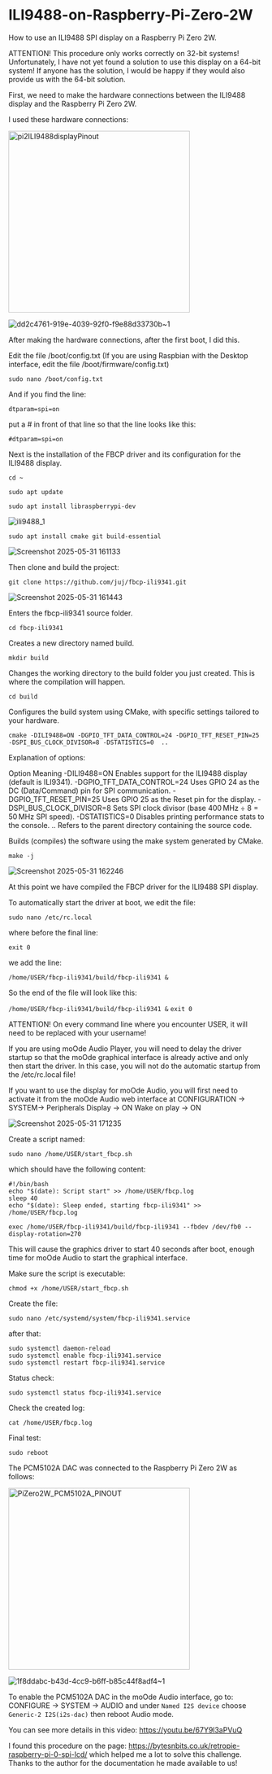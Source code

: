 # ILI9488-on-Raspberry-Pi-Zero-2W
How to use an ILI9488 SPI display on a Raspberry Pi Zero 2W.

ATTENTION! This procedure only works correctly on 32-bit systems! Unfortunately, I have not yet found a solution to use this display on a 64-bit system!
If anyone has the solution, I would be happy if they would also provide us with the 64-bit solution.

First, we need to make the hardware connections between the ILI9488 display and the Raspberry Pi Zero 2W.

I used these hardware connections:

<img width="357" alt="pi2ILI9488displayPinout" src="https://github.com/user-attachments/assets/39603568-4b69-46e7-b80c-c274a247b4b1" />

![dd2c4761-919e-4039-92f0-f9e88d33730b~1](https://github.com/user-attachments/assets/1f7e6041-a6c6-485e-9fe7-ecee577caaa8)


After making the hardware connections, after the first boot, I did this.

Edit the file /boot/config.txt  (If you are using Raspbian with the Desktop interface, edit the file /boot/firmware/config.txt)

```sudo nano /boot/config.txt```

And if you find the line:

```dtparam=spi=on```

put a # in front of that line so that the line looks like this:

```#dtparam=spi=on```

Next is the installation of the FBCP driver and its configuration for the ILI9488 display.

```cd ~```

```sudo apt update```

```sudo apt install libraspberrypi-dev```

![ili9488_1](https://github.com/user-attachments/assets/2b716828-2851-4461-95ee-59c81c6ac153)


```sudo apt install cmake git build-essential```

![Screenshot 2025-05-31 161133](https://github.com/user-attachments/assets/67ce19e5-9401-4a10-bf79-1f7abb946949)

Then clone and build the project:

```git clone https://github.com/juj/fbcp-ili9341.git```

![Screenshot 2025-05-31 161443](https://github.com/user-attachments/assets/5e03731f-6c42-4fc9-a58b-bbdeb36b4312)

Enters the fbcp-ili9341 source folder.

```cd fbcp-ili9341```

Creates a new directory named build.

```mkdir build```

Changes the working directory to the build folder you just created.
This is where the compilation will happen.

```cd build```

Configures the build system using CMake, with specific settings tailored to your hardware.

```cmake -DILI9488=ON -DGPIO_TFT_DATA_CONTROL=24 -DGPIO_TFT_RESET_PIN=25 -DSPI_BUS_CLOCK_DIVISOR=8 -DSTATISTICS=0  ..```

Explanation of options:

Option	Meaning
-DILI9488=ON	Enables support for the ILI9488 display (default is ILI9341).
-DGPIO_TFT_DATA_CONTROL=24	Uses GPIO 24 as the DC (Data/Command) pin for SPI communication.
-DGPIO_TFT_RESET_PIN=25	Uses GPIO 25 as the Reset pin for the display.
-DSPI_BUS_CLOCK_DIVISOR=8	Sets SPI clock divisor (base 400 MHz ÷ 8 = 50 MHz SPI speed).
-DSTATISTICS=0	Disables printing performance stats to the console.
..	Refers to the parent directory containing the source code.


Builds (compiles) the software using the make system generated by CMake.

```make -j```

![Screenshot 2025-05-31 162246](https://github.com/user-attachments/assets/72723046-5a78-40a5-b731-5e7866f434bc)

At this point we have compiled the FBCP driver for the ILI9488 SPI display.

To automatically start the driver at boot, we edit the file:

```sudo nano /etc/rc.local```

where before the final line:

```exit 0```

we add the line:

```/home/USER/fbcp-ili9341/build/fbcp-ili9341 &```

So the end of the file will look like this:

```/home/USER/fbcp-ili9341/build/fbcp-ili9341 &```
```exit 0```

ATTENTION! On every command line where you encounter USER, it will need to be replaced with your username!

If you are using moOde Audio Player, 
you will need to delay the driver startup so that the moOde graphical interface is already active and only then start the driver.
In this case, you will not do the automatic startup from the /etc/rc.local file!


If you want to use the display for moOde Audio, you will first need to activate it from the moOde Audio web interface at
CONFIGURATION -> SYSTEM-> Peripherals
Display -> ON
Wake on play -> ON

![Screenshot 2025-05-31 171235](https://github.com/user-attachments/assets/107669fa-f7a7-4bec-9661-951e6a766ba3)


Create a script named:

```sudo nano /home/USER/start_fbcp.sh```

which should have the following content:
```
#!/bin/bash
echo "$(date): Script start" >> /home/USER/fbcp.log
sleep 40
echo "$(date): Sleep ended, starting fbcp-ili9341" >> /home/USER/fbcp.log

exec /home/USER/fbcp-ili9341/build/fbcp-ili9341 --fbdev /dev/fb0 --display-rotation=270
```

This will cause the graphics driver to start 40 seconds after boot, enough time for moOde Audio to start the graphical interface.

Make sure the script is executable:

```chmod +x /home/USER/start_fbcp.sh```

Create the file:

```sudo nano /etc/systemd/system/fbcp-ili9341.service```

after that:

```
sudo systemctl daemon-reload
sudo systemctl enable fbcp-ili9341.service
sudo systemctl restart fbcp-ili9341.service
```

Status check:

```sudo systemctl status fbcp-ili9341.service```

Check the created log:

```cat /home/USER/fbcp.log```

Final test:

``sudo reboot``

The PCM5102A DAC was connected to the Raspberry Pi Zero 2W as follows:

<img width="357" alt="PiZero2W_PCM5102A_PINOUT" src="https://github.com/user-attachments/assets/c0479c4d-bf09-4c8d-a671-9429cb9f83e7" />

![1f8ddabc-b43d-4cc9-b6ff-b85c44f8adf4~1](https://github.com/user-attachments/assets/dcf4e1f2-f6f1-4cd9-8d59-ba102cb1a4e9)

To enable the PCM5102A DAC in the moOde Audio interface, go to:
CONFIGURE -> SYSTEM -> AUDIO
and under
```Named I2S device```
choose
```Generic-2 I2S(i2s-dac)```
then reboot Audio mode.

You can see more details in this video: https://youtu.be/67Y9l3aPVuQ

I found this procedure on the page: https://bytesnbits.co.uk/retropie-raspberry-pi-0-spi-lcd/
which helped me a lot to solve this challenge.
Thanks to the author for the documentation he made available to us!

